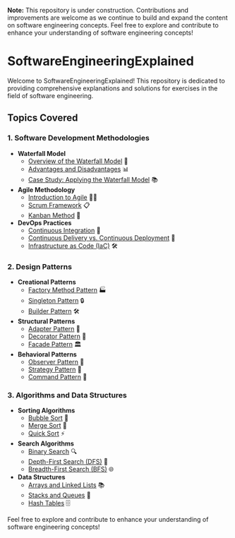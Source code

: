
**Note:** This repository is under construction. Contributions and improvements are welcome as we continue to build and expand the content on software engineering concepts.
Feel free to explore and contribute to enhance your understanding of software engineering concepts!

# SoftwareEngineeringExplained

Welcome to SoftwareEngineeringExplained! This repository is dedicated to providing comprehensive explanations and solutions for exercises in the field of software engineering.

## Topics Covered

### 1. Software Development Methodologies
   - **Waterfall Model**
     - [Overview of the Waterfall Model](https://www.example.com/waterfall-model) 🌊
     - [Advantages and Disadvantages](https://www.example.com/waterfall-advantages) 📊
     - [Case Study: Applying the Waterfall Model](https://www.example.com/waterfall-case-study) 📚
   - **Agile Methodology**
     - [Introduction to Agile](https://www.example.com/agile-methodology) 🏃‍♂️
     - [Scrum Framework](https://www.example.com/agile-scrum) 📋
     - [Kanban Method](https://www.example.com/agile-kanban) 📌
   - **DevOps Practices**
     - [Continuous Integration](https://www.example.com/devops-ci) 🔄
     - [Continuous Delivery vs. Continuous Deployment](https://www.example.com/devops-cd) 🚀
     - [Infrastructure as Code (IaC)](https://www.example.com/devops-iac) 🛠️

### 2. Design Patterns
   - **Creational Patterns**
     - [Factory Method Pattern](https://www.example.com/factory-method-pattern) 🏭
     - [Singleton Pattern](https://www.example.com/singleton-pattern) 🔒
     - [Builder Pattern](https://www.example.com/builder-pattern) 🛠️
   - **Structural Patterns**
     - [Adapter Pattern](https://www.example.com/adapter-pattern) 🔄
     - [Decorator Pattern](https://www.example.com/decorator-pattern) 🎨
     - [Facade Pattern](https://www.example.com/facade-pattern) 🏛️
   - **Behavioral Patterns**
     - [Observer Pattern](https://www.example.com/observer-pattern) 🧐
     - [Strategy Pattern](https://www.example.com/strategy-pattern) 🎯
     - [Command Pattern](https://www.example.com/command-pattern) 📜

### 3. Algorithms and Data Structures
   - **Sorting Algorithms**
     - [Bubble Sort](https://www.example.com/bubble-sort) 🧼
     - [Merge Sort](https://www.example.com/merge-sort) 🔄
     - [Quick Sort](https://www.example.com/quick-sort) ⚡
   - **Search Algorithms**
     - [Binary Search](https://www.example.com/binary-search) 🔍
     - [Depth-First Search (DFS)](https://www.example.com/dfs) 🌲
     - [Breadth-First Search (BFS)](https://www.example.com/bfs) 🌐
   - **Data Structures**
     - [Arrays and Linked Lists](https://www.example.com/arrays-linked-lists) 📚
     - [Stacks and Queues](https://www.example.com/stacks-queues) 🔄
     - [Hash Tables](https://www.example.com/hash-tables) 🗄️

Feel free to explore and contribute to enhance your understanding of software engineering concepts!
